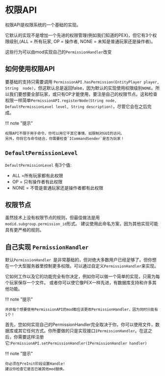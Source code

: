 权限API
=============

权限API是权限系统的一个基础的实现。

它默认的实现不是增加一个先进的权限管理(例如我们知道的PEX)，但它有3个权限级别,(ALL = 所有玩家, OP = 操作者, NONE = 未知是普通玩家还是操作者)。

这些行为可以由mod实现自己的`PermissionHandler`改变

如何使用权限API
-----------------------------

要基础的支持只需要调用 `PermissionAPI.hasPermission(EntityPlayer player, String  node)`，但这默认总是返回false，因为默认的实现使用权限级别`NONE`。所以我们要想要全部玩家，或只有OP才能使用，要注册自己的权限节点。这和检查权限一样简单`PermissionAPI.registerNode(String node, DefaultPermissionLevel level, String description)`，尽管它会在之后完成。

!!! note "提示"

    权限API不限于用于命令，你可以用它干其它事情，如限制对GUI的访问。
    另外，你将它与命令结合，你需要检查`ICommandSender`是否为玩家！

`DefaultPermissionLevel`
--------------

`DefaultPermissionLevel` 有3个值:

* ALL =所有玩家都有此权限
* OP = 只有操作者有此权限
* NONE = 不管是普通玩家还是操作者都有此权限

权限节点
---------------------------------------

虽然技术上没有权限节点的规则，但最佳做法是用`modid.subgroup.permission_id`形式。
建议使用此命名方案，因为其他实现可能具有更严格的规则。

自己实现 `PermissionHandler`
--------------------------------------

默认`PermissionHandler `是非常基础的，但对绝大多数用户已经足够了。但你想在一个大型服务器里控制更多权限。可以通过自定义`PermissionHandler`来实现。

它如何工作以及它的功能完全有你决定，例如你可以做一个简单的实现，只需为每个玩家保存一个文件。
或者你可以使它像PEX一样先进，有数据库支持和许多其他功能。

!!! note "提示"

    并非每个想要使用PermissionAPI的mod都应该更改PermissionHandler，因为同时只能有1个！

首先，您如何实现自己的PermissionHandler完全取决于你，你可以使用文件，数据库或其它任何方式。你所要做的只是实现接口`IPermissionHandler`。在这之后，你需要这样注册它:`PermissionAPI.setPermissionHandler(IPermissionHandler handler)`

!!! note "提示"

    你必须在PreInit阶段设置Handle!
    建议你检查它是否已被其他mod替换。